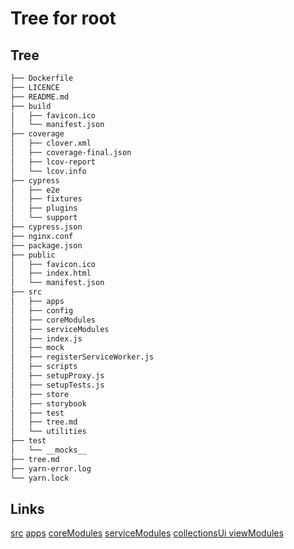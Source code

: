 # Tree for root

## Tree

```bash
├── Dockerfile
├── LICENCE
├── README.md
├── build
│   ├── favicon.ico
│   └── manifest.json
├── coverage
│   ├── clover.xml
│   ├── coverage-final.json
│   ├── lcov-report
│   └── lcov.info
├── cypress
│   ├── e2e
│   ├── fixtures
│   ├── plugins
│   └── support
├── cypress.json
├── nginx.conf
├── package.json
├── public
│   ├── favicon.ico
│   ├── index.html
│   └── manifest.json
├── src
│   ├── apps
│   ├── config
│   ├── coreModules
│   ├── serviceModules
│   ├── index.js
│   ├── mock
│   ├── registerServiceWorker.js
│   ├── scripts
│   ├── setupProxy.js
│   ├── setupTests.js
│   ├── store
│   ├── storybook
│   ├── test
│   ├── tree.md
│   └── utilities
├── test
│   └── __mocks__
├── tree.md
├── yarn-error.log
└── yarn.lock

```

## Links

[src](src/tree.md) [apps](src/apps/tree.md)
[coreModules](src/coreModules/tree.md)
[serviceModules](src/serviceModules/tree.md)
[collectionsUi viewModules](src/apps/collectionsUi/viewModules/tree.md)
